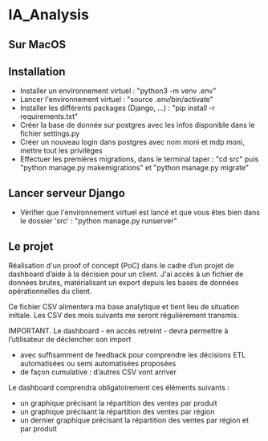 # IA_Analysis

## Sur MacOS
## Installation
- Installer un environnement virtuel : "python3 -m venv .env"
- Lancer l'environnement virtuel : "source .env/bin/activate"
- Installer les différents packages (Django, ...) : "pip install -r requirements.txt"
- Créer la base de donnée sur postgres avec les infos disponible dans le fichier settings.py
- Créer un nouveau login dans postgres avec nom moni et mdp moni, mettre tout les privilèges
- Effectuer les premières migrations, dans le terminal taper : "cd src" puis "python manage.py makemigrations" et "python manage.py migrate"

## Lancer serveur Django
- Vérifier que l'environnement virtuel est lancé et que vous êtes bien dans le dossier 'src' : "python manage.py runserver"

## Le projet
Réalisation d'un proof of concept (PoC) dans le cadre d’un projet de dashboard d’aide à la décision pour un client. J'ai accès à un fichier de données brutes, matérialisant un export depuis les bases de données opérationnelles du client.

Ce fichier CSV alimentera ma base analytique et tient lieu de situation initiale. Les CSV des mois suivants me seront régulièrement transmis.

IMPORTANT. Le dashboard - en accès retreint - devra permettre à l’utilisateur de déclencher son import

- avec suffisamment de feedback pour comprendre les décisions ETL automatisées ou semi automatisées proposées
- de façon cumulative : d’autres CSV vont arriver

Le dashboard comprendra obligatoirement ces éléments suivants :

- un graphique précisant la répartition des ventes par produit
- un graphique précisant la répartition des ventes par région
- un dernier graphique précisant la répartition des ventes par région et par produit
